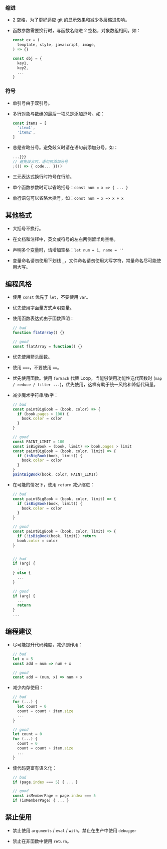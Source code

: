 ### 缩进

  - 2 空格，为了更好适应 git 的显示效果和减少多层缩进影响。

  - 函数参数需要换行时，与函数名缩进 2 空格，对象数组相同。如：

    ```js
    const ex = (
      template, style, javascript, image,
    ) => {}

    const obj = {
      key1,
      key2,
      ...
    }
    ```

### 符号

  - 单引号由于双引号。

  - 多行对象与数组的最后一项总是添加逗号。如：

    ```js
    const items = [
      'item1',
      'item2',
    ]

    ```

  - 总是省略分号。避免歧义时请在语句前添加分号。如：

    ```js
    ...}}}
    // 避免歧义时，语句前添加分号
    ;(() => { code... })()
    ```

  - 三元表达式换行时符号在行前。

  - 单个函数参数时可以省略括号：`const num = x => { ... }`

  - 单行语句可以省略大括号，如：`const num = x => x + x`

## 其他格式

  - 大括号不换行。

  - 在文档和注释中，英文或符号的左右两侧留半角空格。

  - 声明多个变量时，请增加空格：`let num = 1, name = ''`

  - 变量命名请勿使用下划线 `_`，文件命名请勿使用大写字符，常量命名尽可能使用大写。



## 编程风格

  - 使用 `const` 优先于 `let`，不要使用 `var`。

  - 优先使用字面量方式声明变量。

  - 使用函数表达式由于函数声明：

    ```js
    // bad
    function flatArray() {}

    // good
    const flatArray = function() {}
    ```

  - 优先使用箭头函数。

  - 使用 `===`，不要使用 `==`。

  - 优先使用函数。使用 `forEach` 代替 Loop，当能够使用功能性迭代函数时 (`map / reduce / filter ...`)，优先使用，这样有助于统一风格和降低代码量。

  - 减少魔术字符串/数字：

    ```js
    // bad
    const paintBigBook = (book, color) => {
      if (book.pages > 100) {
        book.color = color
      }
    }

    // good
    const PAINT_LIMIT = 100
    const isBigBook = (book, limit) => book.pages > limit
    const paintBigBook = (book, color, limit) => {
      if (isBigBook(book, limit)) {
        book.color = color
      }
    }
    paintBigBook(book, color, PAINT_LIMIT)

    ```

  - 在可能的情况下，使用 `return` 减少缩进：

    ```js
    // bad
    const paintBigBook = (book, color, limit) => {
      if (isBigBook(book, limit)) {
        book.color = color
      }
    }

    // good
    const paintBigBook = (book, color, limit) => {
      if (!isBigBook(book, limit)) return
      book.color = color
    }


    // bad
    if (arg) {
      ...
    } else {
      ...
    }

    // good
    if (arg) {
      ...
      return
    }
    ...
    ```

## 编程建议

  - 尽可能提升代码纯度，减少副作用：

    ```js
    // bad
    let x = 5
    const add = num => num + x

    // good
    const add = (num, x) => num + x
    ```

  - 减少内存使用：

    ```js
    // bad
    for (...) {
      let count = 0
      count = count + item.size
      ...
    }

    // good
    let count = 0
    for (...) {
      count = 0
      count = count + item.size
      ...
    }
    ```

  - 使代码更富有语义化：

    ```js
    // bad
    if (page.index === 5) { ... }

    // good
    const isMemberPage = page.index === 5
    if (isMemberPage) { ... }
    ```


## 禁止使用

  - 禁止使用 `arguments` / `eval` / `with`。禁止在生产中使用 `debugger`

  - 禁止在非函数中使用 `return`。




